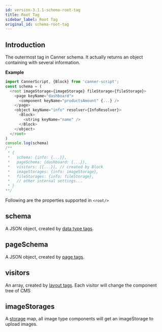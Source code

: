 ```yaml
---
id: version-3.1.1-schema-root-tag
title: Root Tag
sidebar_label: Root Tag
original_id: schema-root-tag
---
```


## Introduction

The outermost tag in Canner schema. It actually returns an object containing with several information.

**Example**

```js
import CannerScript, {Block} from 'canner-script';
const schema = (
  <root imageStorage={imageStorage} fileStorage={fileStorage}>
    <page keyName="dashboard">
      <component keyName="productsAmount" {...} />
    </page>
    <object keyName="info" resolver={InfoResolver}>
      <Block>
        <string keyName="name" />
      </Block>
    </object>
  </root>
)
console.log(schema)
/**
 * {
 *   schema: {info: {...}},
 *   pageSchema: {dashboard: {...}},
 *   visitors: [{...}], // created by Block
 *   imageStorages: {info: imageStorage},
 *   fileStorages: {info: fileStorage},
 *   // other internal settings...
 * }
**/
```

Following are the properties supported in `<root/>`

## schema

A JSON object, created by [data type tags](schema-data-type-tags.md).

## pageSchema

A JSON object, created by [page tags](schema-page-tags.md).

## visitors

An array, created by [layout tags](schema-layout-tags.md). Each visitor will change the component tree of CMS

## imageStorages

A [storage](guides-storage.md) map, all image type components will get an imageStorage to upload images.

